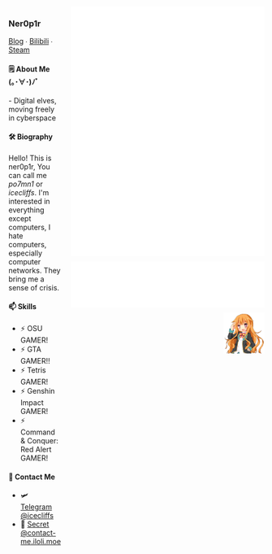 <div style="display: flex; align-items: flex-start; gap: 20px;">
  <div style="flex: 1; max-width: 600px;">
    <h3>Ner0p1r</h3>
    <p>
      <a href="https://iloli.moe/">Blog</a> ∙
      <a href="https://space.bilibili.com/28645589">Bilibili</a> ∙
      <a href="https://steamcommunity.com/id/icecliffs">Steam</a>
    </p>
    <h4>🗒 About Me (｡･∀･)ﾉﾞ</h4>
    <p>- Digital elves, moving freely in cyberspace</p>
    <h4>🛠 Biography</h4>
    <p>Hello! This is ner0p1r, You can call me <em>po7mn1</em> or <em>icecliffs</em>. I'm interested in everything except computers, I hate computers, especially computer networks. They bring me a sense of crisis.</p>
    <h4>📫 Skills</h4>
    <ul>
      <li>⚡ OSU GAMER!</li>
      <li>⚡ GTA GAMER!!</li>
      <li>⚡ Tetris GAMER!</li>
      <li>⚡ Genshin Impact GAMER!</li>
      <li>⚡ Command & Conquer: Red Alert GAMER!</li>
    </ul>
    <h4>📧 Contact Me</h4>
    <ul>
      <li>🛩️ <a href="https://t.me/icecliffs">Telegram @icecliffs</a></li>
      <li>🔗 <a href="https://contact-me.iloli.moe">Secret @contact-me.iloli.moe</a></li>
    </ul>
  </div>
  <div style="display: flex; flex-direction: column; align-items: flex-end; gap: 10px;">
    <img src="/github-metrics.svg" width="420px">
    <img src="/anilist.svg" width="420px">
    <img src="https://github.com/icecliffs/icecliffs/blob/master/assets/Amatsuka-Mao.png" width="80px">
  </div>
</div>
